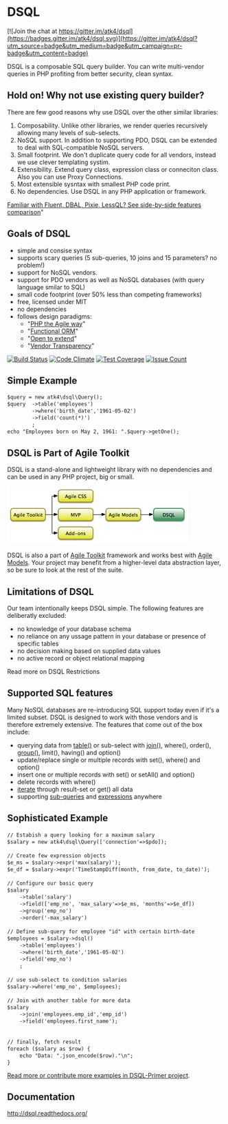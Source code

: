 # DSQL

[![Join the chat at https://gitter.im/atk4/dsql](https://badges.gitter.im/atk4/dsql.svg)](https://gitter.im/atk4/dsql?utm_source=badge&utm_medium=badge&utm_campaign=pr-badge&utm_content=badge)

DSQL is a composable SQL query builder. You can write multi-vendor queries in PHP profiting from better security, clean syntax. 


## Hold on! Why not use existing query builder?

There are few good reasons why use DSQL over the other similar libraries:

1. Composability. Unlike other libraries, we render queries recursively allowing many levels of sub-selects.
2. NoSQL support. In addition to supporting PDO, DSQL can be extended to deal with SQL-compatible NoSQL servers.
3. Small footprint. We don't duplicate query code for all vendors, instead we use clever templating systim.
4. Extensibility. Extend query class, expression class or conneciton class. Also you can use Proxy Connections.
5. Most extensible sysntax with smallest PHP code print. 
6. No dependencies. Use DSQL in any PHP application or framework.

[Familiar with Fluent, DBAL, Pixie, LessQL? See side-by-side features comparison](https://github.com/atk4/dsql/wiki/Feature-Comparison)"


## Goals of DSQL

 - simple and consise syntax
 - supports scary queries (5 sub-queries, 10 joins and 15 parameters? no problem!)
 - support for NoSQL vendors.
 - support for PDO vendors as well as NoSQL databases (with query language smilar to SQL)
 - small code footprint (over 50% less than competing frameworks)
 - free, licensed under MIT
 - no dependencies
 - follows design paradigms:
     - "[PHP the Agile way](https://github.com/atk4/dsql/wiki/PHP-the-Agile-Way)"
     - "[Functional ORM](https://github.com/atk4/dsql/wiki/Functional-ORM)"
     - "[Open to extend](https://github.com/atk4/dsql/wiki/Open-to-Extend)"
     - "[Vendor Transparency](https://github.com/atk4/dsql/wiki/Vendor-Transparency)"

[![Build Status](https://travis-ci.org/atk4/dsql.png?branch=develop)](https://travis-ci.org/atk4/dsql)
[![Code Climate](https://codeclimate.com/github/atk4/dsql/badges/gpa.svg)](https://codeclimate.com/github/atk4/dsql)
[![Test Coverage](https://codeclimate.com/github/atk4/dsql/badges/coverage.svg)](https://codeclimate.com/github/atk4/dsql/coverage)
[![Issue Count](https://codeclimate.com/github/atk4/dsql/badges/issue_count.svg)](https://codeclimate.com/github/atk4/dsql)


## Simple Example

```
$query = new atk4\dsql\Query();
$query  ->table('employees')
        ->where('birth_date','1961-05-02')
        ->field('count(*)')
        ;
echo "Employees born on May 2, 1961: ".$query->getOne();
```

## DSQL is Part of Agile Toolkit

DSQL is a stand-alone and lightweight library with no dependencies and can be used in any PHP project,
big or small. 

![image](docs/files/agiletoolkit.png)

DSQL is also a part of [Agile Toolkit](http://agiletoolkit.org/) framework and works best with [Agile Models](https://github.com/atk4/models). Your project may benefit from a higher-level data abstraction layer, so be sure to look at the rest of the suite.

## Limitations of DSQL

Our team intentionally keeps DSQL simple. The following features are deliberatly excluded:

 - no knowledge of your database schema
 - no reliance on any ussage pattern in your database or presence of specific tables
 - no decision making based on supplied data values
 - no active record or object relational mapping
 
Read more on DSQL Restrictions


## Supported SQL features

Many NoSQL databases are re-introducing SQL support today even if it's a limited subset. DSQL is designed to work with those vendors and is therefore extremely extensive. The features that come out of the box include:

 - querying data from [table()](http://dsql.readthedocs.org/en/latest/queries.html#modifying-your-query) or sub-select with [join()](http://dsql.readthedocs.org/en/develop/queries.html#joining-with-other-tables), where(), order(), [group()](http://dsql.readthedocs.org/en/develop/queries.html#grouping-results-by-field), limit(), having() and option() 
 - update/replace single or multiple records with set(), where() and option()
 - insert one or multiple records with set() or setAll() and option()
 - delete records with where()
 - [iterate](http://dsql.readthedocs.org/en/latest/quickstart.html#fetching-result) through result-set or get() all data
 - supporting [sub-queries](http://dsql.readthedocs.org/en/latest/queries.html#using-query-as-expression) and [expressions](http://dsql.readthedocs.org/en/latest/expressions.html#expressions) anywhere

## Sophisticated Example

```
// Estabish a query looking for a maximum salary
$salary = new atk4\dsql\Query(['connection'=>$pdo]);

// Create few expression objects
$e_ms = $salary->expr('max(salary)');
$e_df = $salary->expr('TimeStampDiff(month, from_date, to_date)');

// Configure our basic query
$salary
    ->table('salary')
    ->field(['emp_no', 'max_salary'=>$e_ms, 'months'=>$e_df])
    ->group('emp_no')
    ->order('-max_salary')

// Define sub-query for employee "id" with certain birth-date
$employees = $salary->dsql()
    ->table('employees')
    ->where('birth_date','1961-05-02')
    ->field('emp_no')
    ;

// use sub-select to condition salaries
$salary->where('emp_no', $employees);

// Join with another table for more data
$salary
    ->join('employees.emp_id','emp_id')
    ->field('employees.first_name');


// finally, fetch result
foreach ($salary as $row) {
    echo "Data: ".json_encode($row)."\n";
}
```

[Read more or contribute more examples in DSQL-Primer project](https://github.com/atk4/dsql-primer).


## Documentation

http://dsql.readthedocs.org/
